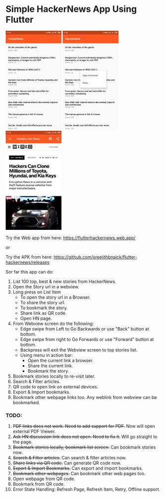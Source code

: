# Simple HackerNews App Using Flutter

<img src="./images/screen1.jpg" width="180"> <img src="./images/screen2.jpg" width="180"> <img src="./images/screen3.jpg" width="180">

Try the Web app from here: https://flutterhackernews.web.app/

or 

Try the APK from here: https://github.com/sreejithbnaick/flutter-hackernews/releases

Sor far this app can do:

1. List 100 top, best & new stories from HackerNews.
2. Open the Story url in a webview.
3. Long press on List Item
    + To open the story url in a Browser.
    + To share the story url.
    + To bookmark the story.
    + Share link as QR code.
    + Open HN page.
4. From Webview screen do the following:
    + Edge swipe from Left to Go Backwards or use "Back" button at bottom.
    + Edge swipe from right to Go Forwards or use "Forward" button at bottom.
    + Backpress will exit the Webview screen to top stories list.
    + Using menu in action bar: 
        + Open the current link a browser.
        + Share the current link.
        + Bookmark the story.
5. Bookmark stories locally to re-visit later.
6. Search & Filter articles.
7. QR code to open link on external devices.
8. Export & Import bookmarks.
9. Bookmark other webpage links too. Any weblink from webview can be bookmarked.


### TODO:

1. ~~PDF links does not work. Need to add support for PDF.~~ Now will open external PDF Viewer. 
2. ~~Ask HN discussion link does not open. Need to fix it.~~ Will go straight to the page.
3. ~~Bookmark stories locally, bookmark list screen.~~ Can bookmark stories now.
4. ~~Search & Filter articles.~~ Can search & filter articles now.
5. ~~Share links via QR code.~~ Can generate QR code now.
6. ~~Export & Import Bookmarks.~~ Can export and import bookmarks.
7. ~~Bookmark other webpages.~~ Can bookmark other web pages too.
8. Open webpage from QR code.
9. Bookmark from QR code.
9. Error State Handling: Refresh Page, Refresh Item, Retry, Offline support.
